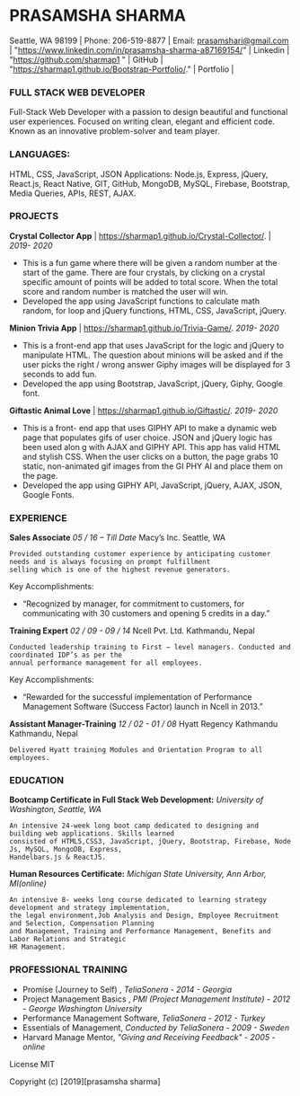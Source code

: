 # PRASAMSHA SHARMA

Seattle, WA 98199 | Phone: 206-519-8877 | Email: prasamshari@gmail.com |
"https://www.linkedin.com/in/prasamsha-sharma-a87169154/" | Linkedin |
"https://github.com/sharmap1 " | GitHub |
"https://sharmap1.github.io/Bootstrap-Portfolio/." | Portfolio |

### FULL STACK WEB DEVELOPER

Full-Stack Web Developer with a passion to design beautiful and functional user experiences.
Focused on writing clean, elegant and efficient code. Known as an innovative problem-solver and team player.

### LANGUAGES:

HTML, CSS, JavaScript, JSON Applications: Node.js, Express, jQuery, React.js, React Native, GIT, GitHub,
MongoDB, MySQL, Firebase, Bootstrap, Media Queries, APIs, REST, AJAX.

### PROJECTS

**Crystal Collector App** | https://sharmap1.github.io/Crystal-Collector/. | _2019- 2020_

- This is a fun game where there will be given a random number at the start of the game.
  There are four crystals, by clicking on a crystal specific amount of points will be added to total score.
  When the total score and random number is matched the user will win.
- Developed the app using JavaScript functions to calculate math random, for loop and jQuery functions,
  HTML, CSS, JavaScript, jQuery.

**Minion Trivia App** | https://sharmap1.github.io/Trivia-Game/. _2019- 2020_

- This is a front-end app that uses JavaScript for the logic and jQuery to manipulate HTML.
  The question about minions will be asked and if the user picks the right / wrong answer Giphy images
  will be displayed for 3 seconds to add fun.
- Developed the app using Bootstrap, JavaScript, jQuery, Giphy, Google font.

**Giftastic Animal Love** | https://sharmap1.github.io/Giftastic/. _2019- 2020_

- This is a front- end app that uses GIPHY API to make a dynamic web page that populates gifs of user choice. JSON
  and jQuery logic has been used alon g with AJAX and GIPHY API. This app has valid HTML and stylish CSS. When the
  user clicks on a button, the page grabs 10 static, non-animated gif images from the GI PHY AI and place them
  on the page.
- Developed the app using GIPHY API, JavaScript, jQuery, AJAX, JSON, Google Fonts.

### EXPERIENCE

**Sales Associate** _05 / 16 – Till Date_
Macy’s Inc. Seattle, WA

```
Provided outstanding customer experience by anticipating customer needs and is always focusing on prompt fulfillment
selling which is one of the highest revenue generators.
```

Key Accomplishments:

- “Recognized by manager, for commitment to customers, for communicating with 30 customers and opening 5 credits in a day.”

**Training Expert** _02 / 09 - 09 / 14_
Ncell Pvt. Ltd. Kathmandu, Nepal

```
Conducted leadership training to First – level managers. Conducted and coordinated IDP’s as per the
annual performance management for all employees.
```

Key Accomplishments:

- “Rewarded for the successful implementation of Performance Management Software (Success Factor) launch in Ncell in 2013.”

**Assistant Manager-Training** _12 / 02 - 01 / 08_
Hyatt Regency Kathmandu Kathmandu, Nepal

```
Delivered Hyatt training Modules and Orientation Program to all employees.
```

### EDUCATION

**Bootcamp Certificate in Full Stack Web Development:**
_University of Washington, Seattle, WA_

```
An intensive 24-week long boot camp dedicated to designing and building web applications. Skills learned
consisted of HTML5,CSS3, JavaScript, jQuery, Bootstrap, Firebase, Node Js, MySQL, MongoDB, Express,
Handelbars.js & ReactJS.
```

**Human Resources Certificate:**
_Michigan State University, Ann Arbor, MI(online)_

```
An intensive 8- weeks long course dedicated to learning strategy development and strategy implementation,
the legal environment,Job Analysis and Design, Employee Recruitment and Selection, Compensation Planning
and Management, Training and Performance Management, Benefits and Labor Relations and Strategic
HR Management.
```

### PROFESSIONAL TRAINING

- Promise (Journey to Self) , _TeliaSonera - 2014 - Georgia_
- Project Management Basics , _PMI (Project Management Institute) - 2012 - George Washington University_
- Performance Management Software, _TeliaSonera - 2012 - Turkey_
- Essentials of Management, _Conducted by TeliaSonera - 2009 - Sweden_
- Harvard Manage Mentor, _"Giving and Receiving Feedback" - 2005 - online_

License
MIT

Copyright
(c) [2019][prasamsha sharma]
